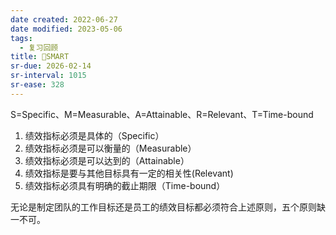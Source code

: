 ```yaml
---
date created: 2022-06-27
date modified: 2023-05-06
tags:
  - 复习回顾
title: 🔡SMART
sr-due: 2026-02-14
sr-interval: 1015
sr-ease: 328
---
```


S=Specific、M=Measurable、A=Attainable、R=Relevant、T=Time-bound   

1. 绩效指标必须是具体的（Specific）
2. 绩效指标必须是可以衡量的（Measurable）
3. 绩效指标必须是可以达到的（Attainable）
4. 绩效指标是要与其他目标具有一定的相关性(Relevant)
5. 绩效指标必须具有明确的截止期限（Time-bound）   

无论是制定团队的工作目标还是员工的绩效目标都必须符合上述原则，五个原则缺一不可。
